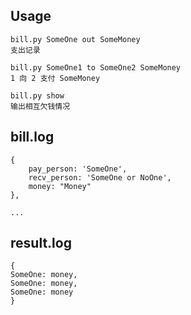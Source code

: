 
Usage
--

```
bill.py SomeOne out SomeMoney
支出记录

bill.py SomeOne1 to SomeOne2 SomeMoney
1 向 2 支付 SomeMoney

bill.py show
输出相互欠钱情况
```

bill.log
--

```
{
    pay_person: 'SomeOne',
    recv_person: 'SomeOne or NoOne',
    money: "Money"
},

...
```

result.log
--

```
{
SomeOne: money,
SomeOne: money,
SomeOne: money
}
```

